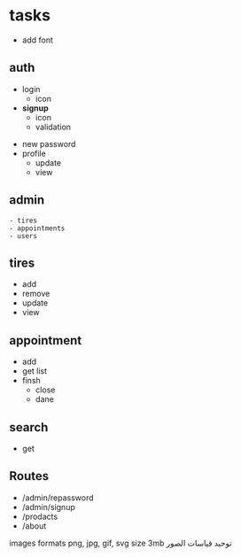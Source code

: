# tasks 
* add font

## auth

* login
    - icon
* **signup**
    - icon
    - validation
<!-- * repassword -->
* new password
* profile
    - update
    - view

## admin 
 
    - tires
    - appointments
    - users

## tires

* add
* remove
* update
* view

## appointment

* add
* get list
* finsh
    - close
    - dane

## search

* get

## Routes

* /admin/repassword
* /admin/signup
* /prodacts
* /about

images
formats png, jpg, gif, svg
size 3mb
توحيد قياسات الصور
